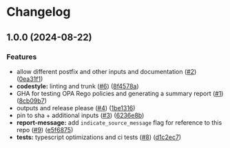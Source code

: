 # Changelog

## 1.0.0 (2024-08-22)


### Features

* allow different postfix and other inputs and documentation ([#2](https://github.com/masterpointio/github-action-opa-rego-test/issues/2)) ([0ea31f1](https://github.com/masterpointio/github-action-opa-rego-test/commit/0ea31f17b4596799906098c50b0ab5294e8065a0))
* **codestyle:** linting and trunk ([#6](https://github.com/masterpointio/github-action-opa-rego-test/issues/6)) ([8f4578a](https://github.com/masterpointio/github-action-opa-rego-test/commit/8f4578a3cfa231fa7053402d29e88fb1edd3025b))
* GHA for testing OPA Rego policies and generating a summary report ([#1](https://github.com/masterpointio/github-action-opa-rego-test/issues/1)) ([8cb09b7](https://github.com/masterpointio/github-action-opa-rego-test/commit/8cb09b77db55a086aaabc33654a09fe6bd2737f2))
* outputs and release please ([#4](https://github.com/masterpointio/github-action-opa-rego-test/issues/4)) ([1be1316](https://github.com/masterpointio/github-action-opa-rego-test/commit/1be1316628dd30e39648c44f92dd26f33c61b8a4))
* pin to sha + additional inputs  ([#3](https://github.com/masterpointio/github-action-opa-rego-test/issues/3)) ([6236e8b](https://github.com/masterpointio/github-action-opa-rego-test/commit/6236e8b25c8fe69a7c792b9f99d182b758736285))
* **report-message:** add `indicate_source_message` flag for reference to this repo ([#9](https://github.com/masterpointio/github-action-opa-rego-test/issues/9)) ([e5f6875](https://github.com/masterpointio/github-action-opa-rego-test/commit/e5f6875239ac9aa38c493fca0b7b484e7788f024))
* **tests:** typescript optimizations and ci tests ([#8](https://github.com/masterpointio/github-action-opa-rego-test/issues/8)) ([d1c2ec7](https://github.com/masterpointio/github-action-opa-rego-test/commit/d1c2ec7568a3ab949ee57aecffb2a011d54c8d6f))
